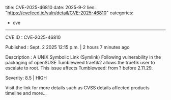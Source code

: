  
title: CVE-2025-46810
date: 2025-9-2
lien: "https://cvefeed.io/vuln/detail/CVE-2025-46810"
categories:
  - cve
---

CVE ID : CVE-2025-46810

Published :  Sept. 2
2025
12:15 p.m. | 2 hours
7 minutes ago

Description : A UNIX Symbolic Link (Symlink) Following vulnerability in the packaging of openSUSE Tumbleweed traefik2 allows the traefik user to escalate to root. This issue affects Tumbleweed: from ? before 2.11.29.

Severity: 8.5 | HIGH

Visit the link for more details
such as CVSS details
affected products
timeline
and more...
